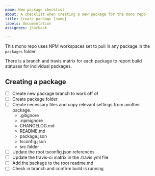 ```yaml
---
name: New package checklist
about: A checklist when creating a new package for the mono repo
title: Create package [name]
labels: documentation
assignees: jhorback

---
```


This mono repo uses NPM workspaces set to pull in any package in the `packages` folder.

There is a branch and travis matrix for each package to report build statuses for individual packages. 

## Creating a package
- [ ] Create new package branch to work off of
- [ ] Create package folder
- [ ] Create necessary files and copy relevant settings from another package.
  - .gitignore
  - .npmignore
  - CHANGELOG.md
  - README.md
  - package.json
  - tsconfig.json
  - src folder
- [ ] Update the root tsconfig.json references
- [ ] Update the travis-ci matrix in the .travis.yml file
- [ ] Add the package to the root readme.md
- [ ] Check in branch and confirm build is running
